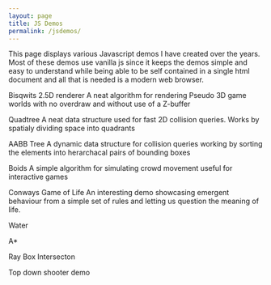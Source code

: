 ```yaml
---
layout: page
title: JS Demos
permalink: /jsdemos/
---
```


This page displays various Javascript demos I have created over the years. Most of these demos use vanilla js since it keeps the demos simple and easy to understand while being able to be self contained in a single html document and all that is needed is a modern web browser.


Bisqwits 2.5D renderer
A neat algorithm for rendering Pseudo 3D game worlds with no overdraw and without use of a Z-buffer

Quadtree
A neat data structure used for fast 2D collision queries. Works by spatialy dividing space into quadrants

AABB Tree
A dynamic data structure for collision queries working by sorting the elements into herarchacal pairs of bounding boxes

Boids
A simple algorithm for simulating crowd movement useful for interactive games

Conways Game of Life
An interesting demo showcasing emergent behaviour from a simple set of rules and letting us question the meaning of life.

Water

A*

Ray Box Intersecton


Top down shooter demo
